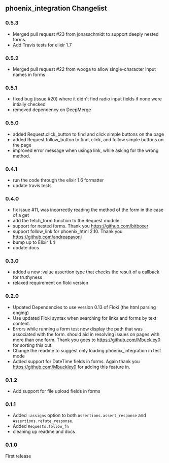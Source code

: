 ## phoenix_integration Changelist

### 0.5.3
  * Merged pull request #23 from jonasschmidt to support deeply nested forms.
  * Add Travis tests for elixir 1.7

### 0.5.2
  * Merged pull request #22 from wooga to allow single-character input names in forms

### 0.5.1
  * fixed bug (issue #20) where it didn't find radio input fields if none were intially checked
  * removed dependency on DeepMerge

### 0.5.0
  * added Request.click_button to find and click simple buttons on the page
  * added Request.follow_button to find, click, and follow simple buttons on the page
  * improved error message when usinga link, while asking for the wrong method.

### 0.4.1
  * run the code through the elixir 1.6 formatter
  * update travis tests

### 0.4.0
  * fix issue #11, was incorrectly reading the method of the form in the case of a get
  * add the fetch_form function to the Request module
  * support for nested forms. Thank you https://github.com/bitboxer
  * support follow_link for phoenix_html 2.10. Thank you https://github.com/andreapavoni
  * bump up to Elixir 1.4
  * update docs

### 0.3.0
  * added a new :value assertion type that checks the result of a callback for truthyness
  * relaxed requirement on floki version

### 0.2.0
  * Updated Dependencies to use version 0.13 of Floki (the html parsing enging)
  * Use updated Floki syntax when searching for links and forms by text content.
  * Errors while running a form test now display the path that was associated with the form.
    should aid in resolving issues on pages with more than one form.
    Thank you goes to https://github.com/Mbuckley0 for sorting this out.
  * Change the readme to suggest only loading phoenix_integration in test mode
  * Added support for DateTime fields in forms. Again thank you https://github.com/Mbuckley0
    for adding this feature in.

### 0.1.2
  * Add support for file upload fields in forms

### 0.1.1
  * Added `:assigns` option to both `Assertions.assert_response` and `Assertions.refute_response`.
  * Added `Requests.follow_fn`
  * cleaning up readme and docs

### 0.1.0
  First release